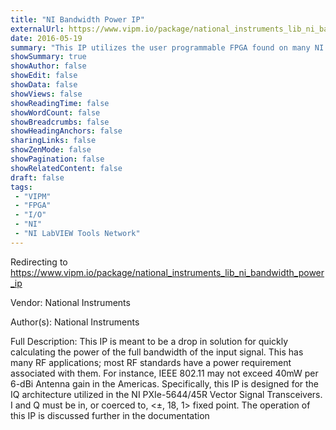 ```yaml
---
title: "NI Bandwidth Power IP"
externalUrl: https://www.vipm.io/package/national_instruments_lib_ni_bandwidth_power_ip
date: 2016-05-19
summary: "This IP utilizes the user programmable FPGA found on many NI products (such as the NI PXIe-5644/45R Vector Signal Transceivers and the FlexRIO line) to quickly and efficiently calculate the power over the full bandwidth of an input IQ signal. This is an important measurement for many kinds of signal analysis."
showSummary: true
showAuthor: false
showEdit: false
showData: false
showViews: false
showReadingTime: false
showWordCount: false
showBreadcrumbs: false
showHeadingAnchors: false
sharingLinks: false
showZenMode: false
showPagination: false
showRelatedContent: false
draft: false
tags:
 - "VIPM"
 - "FPGA"
 - "I/O"
 - "NI"
 - "NI LabVIEW Tools Network"
---
```


Redirecting to https://www.vipm.io/package/national_instruments_lib_ni_bandwidth_power_ip

Vendor: National Instruments

Author(s): National Instruments
 
Full Description:
This IP is meant to be a drop in solution for quickly calculating the power of the full bandwidth of the input signal. This has many RF applications; most RF standards have a power requirement associated with them. For instance, IEEE 802.11 may not exceed 40mW per 6-dBi Antenna gain in the Americas. Specifically, this IP is designed for the IQ architecture utilized in the NI PXIe-5644/45R Vector Signal Transceivers. I and Q must be in, or coerced to, <±, 18, 1> fixed point. The operation of this IP is discussed further in the documentation